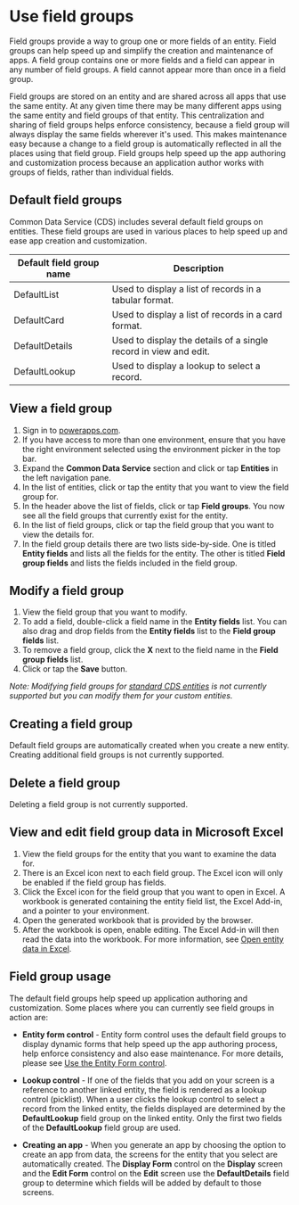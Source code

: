  <properties
	pageTitle="Use field groups for app creation | Microsoft PowerApps"
	description="Use field group to standardized app creation across the database."
	services="powerapps"
	documentationCenter="na"
	authors="aneesmsft"
	manager="kfend"
	editor=""
	tags=""/>

<tags
   ms.service="powerapps"
   ms.devlang="na"
   ms.topic="article"
   ms.tgt_pltfrm="na"
   ms.workload="na"
   ms.date="12/06/2016"
   ms.author="aneesa"/>

# Use field groups #

Field groups provide a way to group one or more fields of an entity. Field groups can help speed up and simplify the creation and maintenance of apps. A field group contains one or more fields and a field can appear in any number of field groups. A field cannot appear more than once in a field group.

Field groups are stored on an entity and are shared across all apps that use the same entity. At any given time there may be many different apps using the same entity and field groups of that entity. This centralization and sharing of field groups helps enforce consistency, because a field group will always display the same fields wherever it's used. This makes maintenance easy because a change to a field group is automatically reflected in all the places using that field group. Field groups help speed up the app authoring and customization process because an application author works with groups of fields, rather than individual fields.

## Default field groups ##
Common Data Service (CDS) includes several default field groups on entities. These field groups are used in various places to help speed up and ease app creation and customization.

| Default field group name | Description |
|-------------------------|-------------|
|DefaultList |Used to display a list of records in a tabular format.|
|DefaultCard |Used to display a list of records in a card format.|
|DefaultDetails |Used to display the details of a single record in view and edit.|
|DefaultLookup |Used to display a lookup to select a record.|

## View a field group ##
1. Sign in to [powerapps.com](https://web.powerapps.com). 
2. If you have access to more than one environment, ensure that you have the right environment selected using the environment picker in the top bar.
3. Expand the **Common Data Service** section and click or tap **Entities** in the left navigation pane.
4. In the list of entities, click or tap the entity that you want to view the field group for.
5. In the header above the list of fields, click or tap **Field groups**. You now see all the field groups that currently exist for the entity.
6. In the list of field groups, click or tap the field group that you want to view the details for.
7. In the field group details there are two lists side-by-side. One is titled **Entity fields** and lists all the fields for the entity. The other is titled **Field group fields** and lists the fields included in the field group.

## Modify a field group ##
1. View the field group that you want to modify.
2. To add a field, double-click a field name in the **Entity fields** list. You can also drag and drop fields from the **Entity fields** list to the **Field group fields** list.
3. To remove a field group, click the **X** next to the field name in the **Field group fields** list.
4. Click or tap the **Save** button.

*Note: Modifying field groups for [standard CDS entities](https://powerapps.microsoft.com/en-us/guided-learning/learning-common-data-service-entities/) is not currently supported but you can modify them for your custom entities.* 

## Creating a field group ##
Default field groups are automatically created when you create a new entity. Creating additional field groups is not currently supported.

## Delete a field group ##
Deleting a field group is not currently supported.

## View and edit field group data in Microsoft Excel ##
1. View the field groups for the entity that you want to examine the data for.
1. There is an Excel icon next to each field group. The Excel icon will only be enabled if the field group has fields.
1. Click the Excel icon for the field group that you want to open in Excel. A workbook is generated containing the entity field list, the Excel Add-in, and a pointer to your environment.
1. Open the generated workbook that is provided by the browser.
1. After the workbook is open, enable editing. The Excel Add-in will then read the data into the workbook. For more information, see [Open entity data in Excel](data-platform-interactive-excel.md).

## Field group usage ##
The default field groups help speed up application authoring and customization. Some places where you can currently see field groups in action are:

* **Entity form control** - Entity form control uses the default field groups to display dynamic forms that help speed up the app authoring process, help enforce consistency and also ease maintenance. For more details, please see [Use the Entity Form control](entity-form-control.md).

* **Lookup control** - If one of the fields that you add on your screen is a reference to another linked entity, the field is rendered as a lookup control (picklist). When a user clicks the lookup control to select a record from the linked entity, the fields displayed are determined by the **DefaultLookup** field group on the linked entity. Only the first two fields of the **DefaultLookup** field group are used.

* **Creating an app** - When you generate an app by choosing the option to create an app from data, the screens for the entity that you select are automatically created. The **Display Form** control on the **Display** screen and the **Edit Form** control on the **Edit** screen use the **DefaultDetails** field group to determine which fields will be added by default to those screens.
